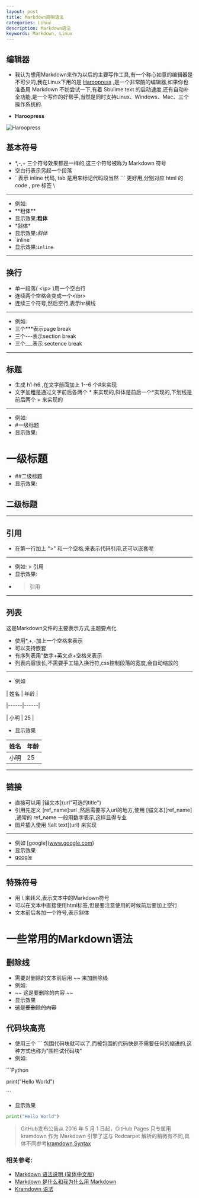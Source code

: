 ```yaml
---
layout: post
title: Markdown简明语法
categories: Linux
description: Markdown语法
keywords: Markdown, Linux
---
```


## 编辑器

* 我认为想用Markdown来作为以后的主要写作工具,有一个称心如意的编辑器是不可少的,我在Linux下用的是 [Haroopress](http://pad.haroopress.com/) ,是一个非常酷的编辑器,如果你也准备用 Markdown 不妨尝试一下,有着 Sbulime text 的启动速度,还有自动补全功能,是一个写作的好帮手,当然是同时支持Linux、Windows、Mac、三个操作系统的.

* **Haroopress**

![Haroopress](http://pad.haroopress.com/assets/images/intro/1.png)

## 基本符号

* *,-,+ 三个符号效果都是一样的,这三个符号被称为 Markdown 符号
* 空白行表示另起一个段落
*  \` 表示 inline 代码, tab 是用来标记代码段当然 \``` 更好用,分别对应 html 的 code , pre 标签 \
  
***

* 例如:
* \*\*粗体\*\*
* 显示效果:**粗体**
* \*斜体\*
* 显示效果:*斜体*
* \`inline\`
* 显示效果:`inline`

***

## 换行

* 单一段落( <\p> )用一个空白行
* 连续两个空格会变成一个<\br>
* 连续三个符号,然后空行,表示hr横线

***

* 例如:
* 三个\*\*\*表示page break
* 三个\-\-\-表示section break
* 三个\_\_\_表示 sectence break

***

## 标题

* 生成 h1-h6 ,在文字前面加上 1--6 个#来实现
* 文字加粗是通过文字前后各两个 \* 来实现的,斜体是前后一个\*实现的,下划线是前后两个 \+ 来实现的

***

* 例如:
* \#一级标题
* 显示效果:

# 一级标题

* \##二级标题
* 显示效果:

## 二级标题

***

## 引用

* 在第一行加上 ">" 和一个空格,来表示代码引用,还可以嵌套呢

***

* 例如: \> 引用
* 显示效果:
* >引用

***

## 列表

这是Markdown文件的主要表示方式,主题要点化

* 使用*,+,-加上一个空格来表示
* 可以支持嵌套
* 有序列表用"数字+英文点+空格来表示
* 列表内容很长,不需要手工输入换行符,css控制段落的宽度,会自动缩放的

***

* 例如

\| 姓名 \| 年龄 \|

\|------\|------\|

\| 小明 \| 25  \|

* 显示效果

| 姓名 | 年龄 |
|------|-----|
| 小明 |  25  |

***

## 链接

* 直接可以用 \[锚文本](url"可选的title")
* 引用先定义 [ref_name]:url ,然后需要写入url的地方,使用 [锚文本][ref_name] ,通常的 ref_name 一般用数字表示,这样显得专业
* 图片插入使用 \!\[alt text](url) 来实现

***

* 例如 \[google](www.google.com)
* 显示效果
* [google](www.google.com)

***

## 特殊符号

* 用 \ 来转义,表示文本中的Markdown符号
* 可以在文本中直接使用html标签,但是要注意使用的时候前后要加上空行
* 文本前后各加一个符号,表示斜体

# 一些常用的Markdown语法

## 删除线

* 需要对删除的文本前后用 ~~ 来加删除线
* 例如:
* \~\~ 这是要删除的内容 \~\~
* 显示效果
*  ~~这是要删除的内容~~

## 代码块高亮

* 使用三个 ``` 包围代码块就可以了,而被包围的代码快是不需要任何的缩进的,这种方式也称为"围栏试代码块"
* 例如:

\`\`\`Python

print("Hello World")
 
\`\`\`  

* 显示效果

```python
print("Hello World")
```

>GitHub发布公告从 2016 年 5 月 1 日起，GitHub Pages 只专属用 kramdown 作为 Markdown 引擎了这与 Redcarpet 解析的稍微有不同,具体不同参考[kramdown Syntax](http://kramdown.gettalong.org/syntax.html)

### 相关参考:

* [Markdown 语法说明 (简体中文版)](http://www.appinn.com/markdown/)
* [Markdown 是什么和我为什么用 Markdown](http://www.fallhunter.com/p/10605)
* [Kramdown 语法](http://kramdown.gettalong.org/syntax.html)
